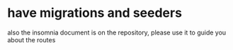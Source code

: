 # have migrations and seeders

also the insomnia document is on the repository, please use it to guide you about the routes